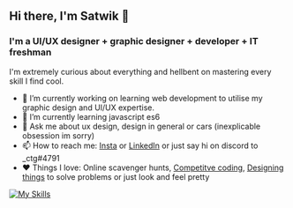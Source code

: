 ## Hi there, I'm Satwik 👋

### I'm a UI/UX designer + graphic designer + developer + IT freshman

I'm extremely curious about everything and hellbent on mastering every skill I find cool.

- 🔭 I’m currently working on learning web development to utilise my graphic design and UI/UX expertise.
- 🌱 I’m currently learning javascript es6
- 💬 Ask me about ux design, design in general or cars (inexplicable obsession im sorry)
- 📫 How to reach me: [Insta](https://www.instagram.com/shock_train/) or [LinkedIn](https://www.linkedin.com/in/satwik-singh-179a54259/) or just say hi on discord to _ctg#4791
- ❤️ Things I love: Online scavenger hunts, [Competitve coding](https://www.codechef.com/users/oracle0fdephi), [Designing things](https://www.behance.net/satwikdesigns) to solve problems or just look and feel pretty


[![My Skills](https://skillicons.dev/icons?i=vscode,c,cpp,py,git,powershell,figma,ps,xd,latex,js,html,css)](https://skillicons.dev)



